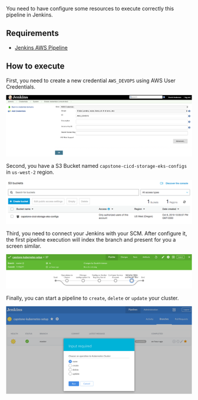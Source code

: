 You need to have configure some resources to execute correctly this pipeline in Jenkins.

## Requirements

* [Jenkins AWS Pipeline](https://github.com/jenkinsci/pipeline-aws-plugin)

## How to execute

First, you need to create a new credential `AWS_DEVOPS` using AWS User Credentials.

![alt jenkins credential](./images/jenkins-credential.png)

Second, you have a S3 Bucket named `capstone-cicd-storage-eks-configs` in `us-west-2` region.

![alt s3 buckets](./images/aws-s3-buckets.png)

Third, you need to connect your Jenkins with your SCM. After configure it, the first pipeline execution will index the branch and present for you a screen similar.

![alt jenkins pipeline first execution](./images/jenkins-pipeline-first-execution.png)

Finally, you can start a pipeline to `create`, `delete` or `update` your cluster.

![alt jenkins pipeline manual trigger](./images/jenkins-pipeline-manual-trigger.png)